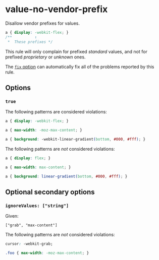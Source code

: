 # value-no-vendor-prefix

Disallow vendor prefixes for values.

<!-- prettier-ignore -->
```css
a { display: -webkit-flex; }
/**          ↑
 *  These prefixes */
```

This rule will only complain for prefixed _standard_ values, and not for prefixed _proprietary_ or _unknown_ ones.

The [`fix` option](https://github.com/stylelint/stylelint/tree/13.7.0/docs/user-guide/usage/options.md#fix) can automatically fix all of the problems reported by this rule.

## Options

### `true`

The following patterns are considered violations:

<!-- prettier-ignore -->
```css
a { display: -webkit-flex; }
```

<!-- prettier-ignore -->
```css
a { max-width: -moz-max-content; }
```

<!-- prettier-ignore -->
```css
a { background: -webkit-linear-gradient(bottom, #000, #fff); }
```

The following patterns are _not_ considered violations:

<!-- prettier-ignore -->
```css
a { display: flex; }
```

<!-- prettier-ignore -->
```css
a { max-width: max-content; }
```

<!-- prettier-ignore -->
```css
a { background: linear-gradient(bottom, #000, #fff); }
```

## Optional secondary options

### `ignoreValues: ["string"]`

Given:

```
["grab", "max-content"]
```

The following patterns are _not_ considered violations:

<!-- prettier-ignore -->
```css
cursor: -webkit-grab;
```

<!-- prettier-ignore -->
```css
.foo { max-width: -moz-max-content; }
```
